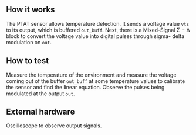 <!---

This file is used to generate your project datasheet. Please fill in the information below and delete any unused
sections.

You can also include images in this folder and reference them in the markdown. Each image must be less than
512 kb in size, and the combined size of all images must be less than 1 MB.
-->

## How it works

The PTAT sensor allows temperature detection. It sends a voltage value `vts` to its output, which is buffered `out_buff`. Next, there is a Mixed-Signal Σ − ∆ block to convert the voltage value into digital pulses through sigma- delta modulation on `out`.


## How to test

Measure the temperature of the environment and measure the voltage coming out of the buffer `out_buff` at some temperature values to calibrate the sensor and find the linear equation. Observe the pulses being modulated at the output `out`.

## External hardware

Oscilloscope to observe output signals.
